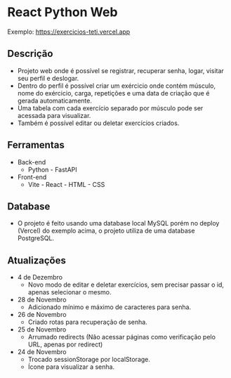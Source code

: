 # React Python Web

Exemplo: https://exercicios-teti.vercel.app

## Descrição
* Projeto web onde é possível se registrar, recuperar senha, logar, visitar seu perfil e deslogar.
* Dentro do perfil é possível criar um exércicio onde contém músculo, nome do exércicio, carga, repetições e uma data de criação que é gerada automaticamente.
* Uma tabela com cada exercício separado por músculo pode ser acessada para visualizar.
* Também é possível editar ou deletar exercícios criados.

## Ferramentas
* Back-end
   - Python - FastAPI
* Front-end
   - Vite - React - HTML - CSS

## Database
* O projeto é feito usando uma database local MySQL porém no deploy (Vercel) do exemplo acima, o projeto utiliza de uma database PostgreSQL.

## Atualizações
* 4 de Dezembro
  - Novo modo de editar e deletar exercícios, sem precisar passar o id, apenas selecionar o mesmo.
* 28 de Novembro
  - Adicionado mínimo e máximo de caracteres para senha.
* 26 de Novembro
  - Criado rotas para recuperação de senha.
* 25 de Novembro
  - Arrumado redirects (Não acessar páginas como verificação pelo URL, apenas por redirect)
* 24 de Novembro
  - Trocado sessionStorage por localStorage.
  - Ícone para visualizar a senha.

